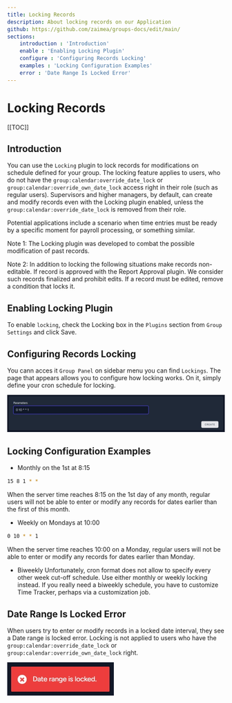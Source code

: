 ```yaml
---
title: Locking Records
description: About locking records on our Application
github: https://github.com/zaimea/groups-docs/edit/main/
sections: 
    introduction : 'Introduction'
    enable : 'Enabling Locking Plugin'
    configure : 'Configuring Records Locking'
    examples : 'Locking Configuration Examples'
    error : 'Date Range Is Locked Error'
---
```


# Locking Records

[[TOC]]

## Introduction

You can use the `Locking` plugin to lock records for modifications on schedule defined for your group. The locking feature applies to users, who do not have the `group:calendar:override_date_lock` or `group:calendar:override_own_date_lock` access right in their role (such as regular users). Supervisors and higher managers, by default, can create and modify records even with the Locking plugin enabled, unless the `group:calendar:override_date_lock` is removed from their role.

Potential applications include a scenario when time entries must be ready by a specific moment for payroll processing, or something similar.

Note 1: The Locking plugin was developed to combat the possible modification of past records.

Note 2: In addition to locking the following situations make records non-editable.
If record is approved with the Report Approval plugin.
We consider such records finalized and prohibit edits. If a record must be edited, remove a condition that locks it.

## Enabling Locking Plugin

To enable `locking`, check the Locking box in the `Plugins` section from `Group Settings` and click Save.

## Configuring Records Locking

You cann acces it `Group Panel` on sidebar menu you can find `Lockings`. The page that appears allows you to configure how locking works. On it, simply define your cron schedule for locking.

![create-lockings](https://raw.githubusercontent.com/zaimea/groups-docs/main/preview/lockings.jpg)

## Locking Configuration Examples

- Monthly on the 1st at 8:15
```bash
15 8 1 * *
```
When the server time reaches 8:15 on the 1st day of any month, regular users will not be able to enter or modify any records for dates earlier than the first of this month.

- Weekly on Mondays at 10:00
```bash
0 10 * * 1
```
When the server time reaches 10:00 on a Monday, regular users will not be able to enter or modify any records for dates earlier than Monday.
- Biweekly
Unfortunately, cron format does not allow to specify every other week cut-off schedule. Use either monthly or weekly locking instead. If you really need a biweekly schedule, you have to customize Time Tracker, perhaps via a customization job.

## Date Range Is Locked Error

When users try to enter or modify records in a locked date interval, they see a Date range is locked error. Locking is not applied to users who have the `group:calendar:override_date_lock` or `group:calendar:override_own_date_lock` right.

![create-lockings](https://raw.githubusercontent.com/zaimea/groups-docs/main/preview/locking-error.jpg)
